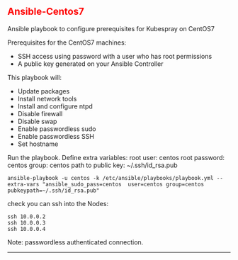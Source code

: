 ## <font color='red'>Ansible-Centos7</font>

Ansible playbook to configure prerequisites for Kubespray on CentOS7

Prerequisites for the CentOS7 machines:
* SSH access using password with a user who has root permissions
* A public key generated on your Ansible Controller

This playbook will:
* Update packages
* Install network tools
* Install and configure ntpd
* Disable firewall
* Disable swap
* Enable passwordless sudo
* Enable passwordless SSH
* Set hostname

Run the playbook. 
Define extra variables:
root user: centos
root password: centos
group: centos
path to public key: ~/.ssh/id_rsa.pub 

```
ansible-playbook -u centos -k /etc/ansible/playbooks/playbook.yml --extra-vars "ansible_sudo_pass=centos  user=centos group=centos pubkeypath=~/.ssh/id_rsa.pub"
```

check you can ssh into the Nodes:
```
ssh 10.0.0.2
ssh 10.0.0.3
ssh 10.0.0.4
```
Note: passwordless authenticated connection.

---